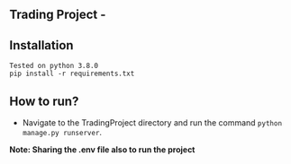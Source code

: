 ## Trading Project -

## Installation

```
Tested on python 3.8.0
pip install -r requirements.txt
```

## How to run?

- Navigate to the TradingProject directory and run the command `python manage.py runserver`.

**Note: Sharing the .env file also to run the project**
